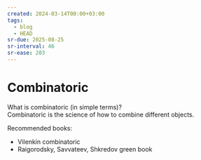 ```yaml
---
created: 2024-03-14T00:00+03:00
tags:
  - blog
  - HEAD
sr-due: 2025-08-25
sr-interval: 46
sr-ease: 203
---
```


# Combinatoric

What is combinatoric (in simple terms)?
<br class="f">
Combinatoric is the science of how to combine different objects.

Recommended books:
- Vilenkin combinatoric
- Raigorodsky, Savvateev, Shkredov green book